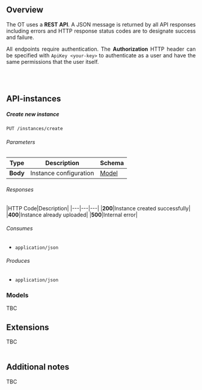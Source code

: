 ## Overview
<div align="justify">

The OT uses a **REST API**. A JSON message is returned by all API responses including errors and HTTP response status codes are to designate success and failure.

All endpoints require authentication. The **Authorization** HTTP header can be specified with ``ApiKey <your-key>``
to authenticate as a user and have the same permissions that the user itself.
</div>
<br/><br/>

<a name="instance_resource"></a>
## API-instances
<div align="justify">

</div>

<a name="instances-put"></a>
##### Create new instance
```
PUT /instances/create
```


###### Parameters

|Type|Description|Schema|
|---|---|---|
|**Body**|Instance configuration|[Model](definitions.md#model)|


###### Responses

|HTTP Code|Description|
|---|---|---|
|**200**|Instance created successfully|
|**400**|Instance already uploaded|
|**500**|Internal error|

###### Consumes
* `application/json`


###### Produces
* `application/json`



### Models
<div align="justify">
TBC
<br/>
</div>

## Extensions
<div align="justify">
   
TBC
<br/><br/>

</div>

## Additional notes
<div align="justify">
   
TBC
<br/><br/>

</div>
 
